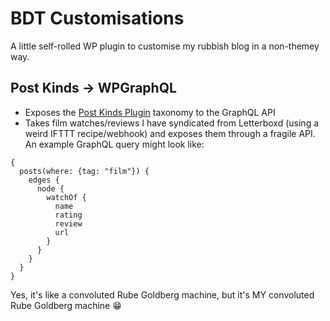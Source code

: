 # BDT Customisations

A little self-rolled WP plugin to customise my rubbish blog in a non-themey way.

## Post Kinds -> WPGraphQL

- Exposes the [Post Kinds Plugin](https://wordpress.org/plugins/indieweb-post-kinds/) taxonomy to the GraphQL API
- Takes film watches/reviews I have syndicated from Letterboxd (using a weird IFTTT recipe/webhook) and exposes them through a fragile API. An example GraphQL query might look like:

```
{
  posts(where: {tag: "film"}) {
    edges {
      node {
        watchOf {
          name
          rating
          review
          url
        }
      }
    }
  }
}
```

Yes, it's like a convoluted Rube Goldberg machine, but it's MY convoluted Rube Goldberg machine 😁
